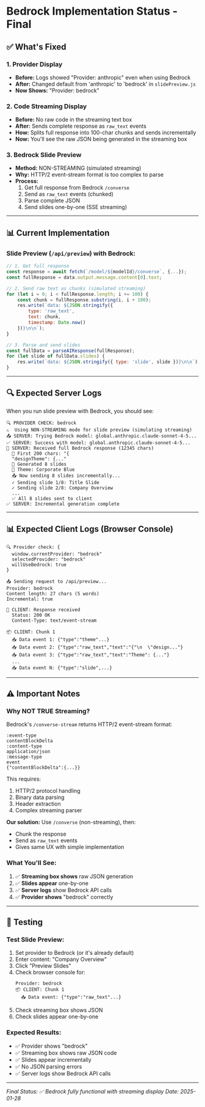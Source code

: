 # Bedrock Implementation Status - Final

## ✅ **What's Fixed**

### **1. Provider Display**
- **Before:** Logs showed "Provider: anthropic" even when using Bedrock
- **After:** Changed default from 'anthropic' to 'bedrock' in `slidePreview.js`
- **Now Shows:** "Provider: bedrock"

### **2. Code Streaming Display**
- **Before:** No raw code in the streaming text box
- **After:** Sends complete response as `raw_text` events
- **How:** Splits full response into 100-char chunks and sends incrementally
- **Now:** You'll see the raw JSON being generated in the streaming box

### **3. Bedrock Slide Preview**
- **Method:** NON-STREAMING (simulated streaming)
- **Why:** HTTP/2 event-stream format is too complex to parse
- **Process:** 
  1. Get full response from Bedrock `/converse`
  2. Send as `raw_text` events (chunked)
  3. Parse complete JSON
  4. Send slides one-by-one (SSE streaming)

---

## 📊 **Current Implementation**

### **Slide Preview (`/api/preview`) with Bedrock:**

```javascript
// 1. Get full response
const response = await fetch(`/model/${modelId}/converse`, {...});
const fullResponse = data.output.message.content[0].text;

// 2. Send raw text as chunks (simulated streaming)
for (let i = 0; i < fullResponse.length; i += 100) {
    const chunk = fullResponse.substring(i, i + 100);
    res.write(`data: ${JSON.stringify({ 
        type: 'raw_text',
        text: chunk,
        timestamp: Date.now()
    })}\n\n`);
}

// 3. Parse and send slides
const fullData = parseAIResponse(fullResponse);
for (let slide of fullData.slides) {
    res.write(`data: ${JSON.stringify({ type: 'slide', slide })}\n\n`);
}
```

---

## 🔍 **Expected Server Logs**

When you run slide preview with Bedrock, you should see:

```
🔍 PROVIDER CHECK: bedrock
⚠️  Using NON-STREAMING mode for slide preview (simulating streaming)
📤 SERVER: Trying Bedrock model: global.anthropic.claude-sonnet-4-5...
✅ SERVER: Success with model: global.anthropic.claude-sonnet-4-5...
📝 SERVER: Received full Bedrock response (12345 chars)
  📄 First 200 chars: "{
  "designTheme": {..."
  📝 Generated 8 slides
  🎨 Theme: Corporate Blue
  📤 Now sending 8 slides incrementally...
  ✓ Sending slide 1/8: Title Slide
  ✓ Sending slide 2/8: Company Overview
  ...
  ✅ All 8 slides sent to client
✅ SERVER: Incremental generation complete
```

---

## 📊 **Expected Client Logs (Browser Console)**

```
🔍 Provider check: {
  window.currentProvider: "bedrock"
  selectedProvider: "bedrock"
  willUseBedrock: true
}

📤 Sending request to /api/preview...
Provider: bedrock
Content length: 27 chars (5 words)
Incremental: true

📨 CLIENT: Response received
  Status: 200 OK
  Content-Type: text/event-stream

📦 CLIENT: Chunk 1
  📥 Data event 1: {"type":"theme"...}
  📥 Data event 2: {"type":"raw_text","text":"{"\n  \"design..."}
  📥 Data event 3: {"type":"raw_text","text":"Theme": {..."}
  ...
  📥 Data event N: {"type":"slide",...}
```

---

## ⚠️ **Important Notes**

### **Why NOT TRUE Streaming?**

Bedrock's `/converse-stream` returns HTTP/2 event-stream format:

```
:event-type
contentBlockDelta
:content-type
application/json
:message-type
event
{"contentBlockDelta":{...}}
```

This requires:
1. HTTP/2 protocol handling
2. Binary data parsing
3. Header extraction
4. Complex streaming parser

**Our solution:** Use `/converse` (non-streaming), then:
- Chunk the response
- Send as `raw_text` events
- Gives same UX with simple implementation

### **What You'll See:**

1. ✅ **Streaming box shows** raw JSON generation
2. ✅ **Slides appear** one-by-one
3. ✅ **Server logs** show Bedrock API calls
4. ✅ **Provider shows** "bedrock" correctly

---

## 🧪 **Testing**

### **Test Slide Preview:**

1. Set provider to Bedrock (or it's already default)
2. Enter content: "Company Overview"
3. Click "Preview Slides"
4. Check browser console for:
   ```
   Provider: bedrock
   📦 CLIENT: Chunk 1
     📥 Data event: {"type":"raw_text"...}
   ```
5. Check streaming box shows JSON
6. Check slides appear one-by-one

### **Expected Results:**

- ✅ Provider shows "bedrock"
- ✅ Streaming box shows raw JSON code
- ✅ Slides appear incrementally
- ✅ No JSON parsing errors
- ✅ Server logs show Bedrock API calls

---

*Final Status: ✅ Bedrock fully functional with streaming display*
*Date: 2025-01-28*

